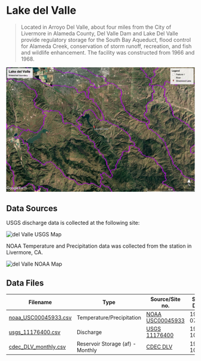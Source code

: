 # Lake del Valle

> Located in Arroyo Del Valle, about four miles from the City of Livermore in Alameda County, Del Valle Dam and Lake Del Valle provide regulatory storage for the South Bay Aqueduct, flood control for Alameda Creek, conservation of storm runoff, recreation, and fish and wildlife enhancement. The facility was constructed from 1966 and 1968.

![del Valle Watershed Boundary](images/del_valle_watershed_boundary.jpg)

## Data Sources

USGS discharge data is collected at the following site:

![del Valle USGS Map](images/del_valle_usgs_map.png)

NOAA Temperature and Precipitation data was collected from the station in Livermore, CA.

![del Valle NOAA Map](images/del_valle_noaa_map.png)

## Data Files

| Filename                                     | Type                             | Source/Site no.                                                                                        | Start Date | End Date   |
| -------------------------------------------- | -------------------------------- | ------------------------------------------------------------------------------------------------------ | ---------- | ---------- |
| [noaa_USC00045933.csv](noaa_USC00045933.csv) | Temperature/Precipitation        | [NOAA USC00045933](https://www.ncdc.noaa.gov/cdo-web/datasets/GHCND/stations/GHCND:USC00045933/detail) | 1948-07-01 | 2018-07-21 |
| [usgs_11176400.csv](usgs_11176400.csv)       | Discharge                        | [USGS 11176400](https://waterdata.usgs.gov/nwis/inventory?agency_code=USGS&site_no=11176400)           | 1963-10-01 | 2018-07-25 |
| [cdec_DLV_monthly.csv](cdec_DLV_monthly.csv) | Reservoir Storage (af) - Monthly | [CDEC DLV](http://cdec.water.ca.gov/dynamicapp/staMeta?station_id=DLV)                                 | 1969-10-01 | 2018-07-01 |